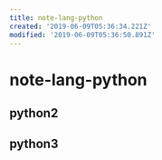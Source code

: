```yaml
---
title: note-lang-python
created: '2019-06-09T05:36:34.221Z'
modified: '2019-06-09T05:36:50.891Z'
---
```


# note-lang-python

## python2

## python3
